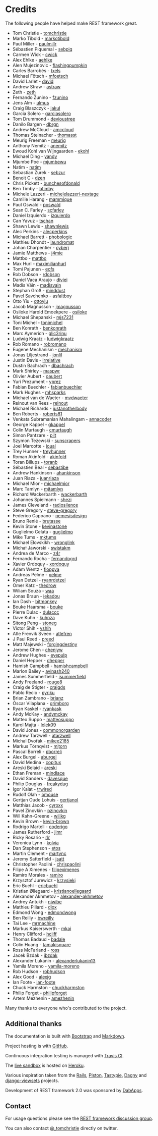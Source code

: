 # Credits

The following people have helped make REST framework great.

* Tom Christie - [tomchristie]
* Marko Tibold - [markotibold]
* Paul Miller - [paulmillr]
* Sébastien Piquemal - [sebpiq]
* Carmen Wick - [cwick]
* Alex Ehlke - [aehlke]
* Alen Mujezinovic - [flashingpumpkin]
* Carles Barrobés - [txels]
* Michael Fötsch - [mfoetsch]
* David Larlet - [david]
* Andrew Straw - [astraw]
* Zeth - [zeth]
* Fernando Zunino - [fzunino]
* Jens Alm - [ulmus]
* Craig Blaszczyk - [jakul]
* Garcia Solero - [garciasolero]
* Tom Drummond - [devioustree]
* Danilo Bargen - [dbrgn]
* Andrew McCloud - [amccloud]
* Thomas Steinacher - [thomasst]
* Meurig Freeman - [meurig]
* Anthony Nemitz - [anemitz]
* Ewoud Kohl van Wijngaarden - [ekohl]
* Michael Ding - [yandy]
* Mjumbe Poe - [mjumbewu]
* Natim - [natim]
* Sebastian Żurek - [sebzur]
* Benoit C - [dzen]
* Chris Pickett - [bunchesofdonald]
* Ben Timby - [btimby]
* Michele Lazzeri - [michelelazzeri-nextage]
* Camille Harang - [mammique]
* Paul Oswald - [poswald]
* Sean C. Farley - [scfarley]
* Daniel Izquierdo - [izquierdo]
* Can Yavuz - [tschan]
* Shawn Lewis - [shawnlewis]
* Alec Perkins - [alecperkins]
* Michael Barrett - [phobologic]
* Mathieu Dhondt - [laundromat]
* Johan Charpentier - [cyberj]
* Jamie Matthews - [j4mie]
* Mattbo - [mattbo]
* Max Hurl - [maximilianhurl]
* Tomi Pajunen - [eofs]
* Rob Dobson - [rdobson]
* Daniel Vaca Araujo - [diviei]
* Madis Väin - [madisvain]
* Stephan Groß - [minddust]
* Pavel Savchenko - [asfaltboy]
* Otto Yiu - [ottoyiu]
* Jacob Magnusson - [jmagnusson]
* Osiloke Harold Emoekpere - [osiloke]
* Michael Shepanski - [mjs7231]
* Toni Michel - [tonimichel]
* Ben Konrath - [benkonrath]
* Marc Aymerich - [glic3rinu]
* Ludwig Kraatz - [ludwigkraatz]
* Rob Romano - [robromano]
* Eugene Mechanism - [mechanism]
* Jonas Liljestrand - [jonlil]
* Justin Davis - [irrelative]
* Dustin Bachrach - [dbachrach]
* Mark Shirley - [maspwr]
* Olivier Aubert - [oaubert]
* Yuri Prezument - [yprez]
* Fabian Buechler - [fabianbuechler]
* Mark Hughes - [mhsparks]
* Michael van de Waeter - [mvdwaeter]
* Reinout van Rees - [reinout]
* Michael Richards - [justanotherbody]
* Ben Roberts - [roberts81]
* Venkata Subramanian Mahalingam - [annacoder]
* George Kappel - [gkappel]
* Colin Murtaugh - [cmurtaugh]
* Simon Pantzare - [pilt]
* Szymon Teżewski - [sunscrapers]
* Joel Marcotte - [joual]
* Trey Hunner - [treyhunner]
* Roman Akinfold - [akinfold]
* Toran Billups - [toranb]
* Sébastien Béal - [sebastibe]
* Andrew Hankinson - [ahankinson]
* Juan Riaza - [juanriaza]
* Michael Mior - [michaelmior]
* Marc Tamlyn - [mjtamlyn]
* Richard Wackerbarth - [wackerbarth]
* Johannes Spielmann - [shezi]
* James Cleveland - [radiosilence]
* Steve Gregory - [steve-gregory]
* Federico Capoano - [nemesisdesign]
* Bruno Renié - [brutasse]
* Kevin Stone - [kevinastone]
* Guglielmo Celata - [guglielmo]
* Mike Tums - [mktums]
* Michael Elovskikh - [wronglink]
* Michał Jaworski - [swistakm]
* Andrea de Marco - [z4r]
* Fernando Rocha - [fernandogrd]
* Xavier Ordoquy - [xordoquy]
* Adam Wentz - [floppya]
* Andreas Pelme - [pelme]
* Ryan Detzel - [ryanrdetzel]
* Omer Katz - [thedrow]
* Wiliam Souza - [waa]
* Jonas Braun - [iekadou]
* Ian Dash - [bitmonkey]
* Bouke Haarsma - [bouke]
* Pierre Dulac - [dulaccc]
* Dave Kuhn - [kuhnza]
* Sitong Peng - [stoneg]
* Victor Shih - [vshih]
* Atle Frenvik Sveen - [atlefren]
* J Paul Reed - [preed]
* Matt Majewski - [forgingdestiny]
* Jerome Chen - [chenjyw]
* Andrew Hughes - [eyepulp]
* Daniel Hepper - [dhepper]
* Hamish Campbell - [hamishcampbell]
* Marlon Bailey - [avinash240]
* James Summerfield - [jsummerfield]
* Andy Freeland - [rouge8]
* Craig de Stigter - [craigds]
* Pablo Recio - [pyriku]
* Brian Zambrano - [brianz]
* Òscar Vilaplana - [grimborg]
* Ryan Kaskel - [ryankask]
* Andy McKay - [andymckay]
* Matteo Suppo - [matteosuppo]
* Karol Majta - [lolek09]
* David Jones - [commonorgarden]
* Andrew Tarzwell - [atarzwell]
* Michal Dvořák - [mikee2185]
* Markus Törnqvist - [mjtorn]
* Pascal Borreli - [pborreli]
* Alex Burgel - [aburgel]
* David Medina - [copitux]
* Areski Belaid - [areski]
* Ethan Freman - [mindlace]
* David Sanders - [davesque]
* Philip Douglas - [freakydug]
* Igor Kalat - [trwired]
* Rudolf Olah - [omouse]
* Gertjan Oude Lohuis - [gertjanol]
* Matthias Jacob - [cyroxx]
* Pavel Zinovkin - [pzinovkin]
* Will Kahn-Greene - [willkg]
* Kevin Brown - [kevin-brown]
* Rodrigo Martell - [coderigo]
* James Rutherford - [jimr]
* Ricky Rosario - [rlr]
* Veronica Lynn - [kolvia]
* Dan Stephenson - [etos]
* Martin Clement - [martync]
* Jeremy Satterfield - [jsatt]
* Christopher Paolini - [chrispaolini]
* Filipe A Ximenes - [filipeximenes]
* Ramiro Morales - [ramiro]
* Krzysztof Jurewicz - [krzysiekj]
* Eric Buehl - [ericbuehl]
* Kristian Øllegaard - [kristianoellegaard]
* Alexander Akhmetov - [alexander-akhmetov]
* Andrey Antukh - [niwibe]
* Mathieu Pillard - [diox]
* Edmond Wong - [edmondwong]
* Ben Reilly - [bwreilly]
* Tai Lee - [mrmachine]
* Markus Kaiserswerth - [mkai]
* Henry Clifford - [hcliff]
* Thomas Badaud - [badale]
* Colin Huang - [tamakisquare]
* Ross McFarland - [ross]
* Jacek Bzdak - [jbzdak]
* Alexander Lukanin - [alexanderlukanin13]
* Yamila Moreno - [yamila-moreno]
* Rob Hudson - [robhudson]
* Alex Good - [alexjg]
* Ian Foote - [ian-foote]
* Chuck Harmston - [chuckharmston]
* Philip Forget - [philipforget]
* Artem Mezhenin - [amezhenin]

Many thanks to everyone who's contributed to the project.

## Additional thanks

The documentation is built with [Bootstrap] and [Markdown].

Project hosting is with [GitHub].

Continuous integration testing is managed with [Travis CI][travis-ci].

The [live sandbox][sandbox] is hosted on [Heroku].

Various inspiration taken from the [Rails], [Piston], [Tastypie], [Dagny] and [django-viewsets] projects.

Development of REST framework 2.0 was sponsored by [DabApps].

## Contact

For usage questions please see the [REST framework discussion group][group].

You can also contact [@_tomchristie][twitter] directly on twitter.

[twitter]: http://twitter.com/_tomchristie
[bootstrap]: http://twitter.github.com/bootstrap/
[markdown]: http://daringfireball.net/projects/markdown/
[github]: https://github.com/tomchristie/django-rest-framework
[travis-ci]: https://secure.travis-ci.org/tomchristie/django-rest-framework
[rails]: http://rubyonrails.org/
[piston]: https://bitbucket.org/jespern/django-piston
[tastypie]: https://github.com/toastdriven/django-tastypie
[dagny]: https://github.com/zacharyvoase/dagny
[django-viewsets]: https://github.com/BertrandBordage/django-viewsets
[dabapps]: http://lab.dabapps.com
[sandbox]: http://restframework.herokuapp.com/
[heroku]: http://www.heroku.com/
[group]: https://groups.google.com/forum/?fromgroups#!forum/django-rest-framework

[tomchristie]: https://github.com/tomchristie
[markotibold]: https://github.com/markotibold
[paulmillr]: https://github.com/paulmillr
[sebpiq]: https://github.com/sebpiq
[cwick]: https://github.com/cwick
[aehlke]: https://github.com/aehlke
[flashingpumpkin]: https://github.com/flashingpumpkin
[txels]: https://github.com/txels
[mfoetsch]: https://github.com/mfoetsch
[david]: https://github.com/david
[astraw]: https://github.com/astraw
[zeth]: https://github.com/zeth
[fzunino]: https://github.com/fzunino
[ulmus]: https://github.com/ulmus
[jakul]: https://github.com/jakul
[garciasolero]: https://github.com/garciasolero
[devioustree]: https://github.com/devioustree
[dbrgn]: https://github.com/dbrgn
[amccloud]: https://github.com/amccloud
[thomasst]: https://github.com/thomasst
[meurig]: https://github.com/meurig
[anemitz]: https://github.com/anemitz
[ekohl]: https://github.com/ekohl
[yandy]: https://github.com/yandy
[mjumbewu]: https://github.com/mjumbewu
[natim]: https://github.com/natim
[sebzur]: https://github.com/sebzur
[dzen]: https://github.com/dzen
[bunchesofdonald]: https://github.com/bunchesofdonald
[btimby]: https://github.com/btimby
[michelelazzeri-nextage]: https://github.com/michelelazzeri-nextage
[mammique]: https://github.com/mammique
[poswald]: https://github.com/poswald
[scfarley]: https://github.com/scfarley
[izquierdo]: https://github.com/izquierdo
[tschan]: https://github.com/tschan
[shawnlewis]: https://github.com/shawnlewis
[alecperkins]: https://github.com/alecperkins
[phobologic]: https://github.com/phobologic
[laundromat]: https://github.com/laundromat
[cyberj]: https://github.com/cyberj
[j4mie]: https://github.com/j4mie
[mattbo]: https://github.com/mattbo
[maximilianhurl]: https://github.com/maximilianhurl
[eofs]: https://github.com/eofs
[rdobson]: https://github.com/rdobson
[diviei]: https://github.com/diviei
[madisvain]: https://github.com/madisvain
[minddust]: https://github.com/minddust
[asfaltboy]: https://github.com/asfaltboy
[ottoyiu]: https://github.com/OttoYiu
[jmagnusson]: https://github.com/jmagnusson
[osiloke]: https://github.com/osiloke
[mjs7231]: https://github.com/mjs7231
[tonimichel]: https://github.com/tonimichel
[benkonrath]: https://github.com/benkonrath
[glic3rinu]: https://github.com/glic3rinu
[ludwigkraatz]: https://github.com/ludwigkraatz
[robromano]: https://github.com/robromano
[mechanism]: https://github.com/mechanism
[jonlil]: https://github.com/jonlil
[irrelative]: https://github.com/irrelative
[dbachrach]: https://github.com/dbachrach
[maspwr]: https://github.com/maspwr
[oaubert]: https://github.com/oaubert
[yprez]: https://github.com/yprez
[fabianbuechler]: https://github.com/fabianbuechler
[mhsparks]: https://github.com/mhsparks
[mvdwaeter]: https://github.com/mvdwaeter
[reinout]: https://github.com/reinout
[justanotherbody]: https://github.com/justanotherbody
[roberts81]: https://github.com/roberts81
[annacoder]: https://github.com/annacoder
[gkappel]: https://github.com/gkappel
[cmurtaugh]: https://github.com/cmurtaugh
[pilt]: https://github.com/pilt
[sunscrapers]: https://github.com/sunscrapers
[joual]: https://github.com/joual
[treyhunner]: https://github.com/treyhunner
[akinfold]: https://github.com/akinfold
[toranb]: https://github.com/toranb
[sebastibe]: https://github.com/sebastibe
[ahankinson]: https://github.com/ahankinson
[juanriaza]: https://github.com/juanriaza
[michaelmior]: https://github.com/michaelmior
[mjtamlyn]: https://github.com/mjtamlyn
[wackerbarth]: https://github.com/wackerbarth
[shezi]: https://github.com/shezi
[radiosilence]: https://github.com/radiosilence
[steve-gregory]: https://github.com/steve-gregory
[nemesisdesign]: https://github.com/nemesisdesign
[brutasse]: https://github.com/brutasse
[kevinastone]: https://github.com/kevinastone
[guglielmo]: https://github.com/guglielmo
[mktums]: https://github.com/mktums
[wronglink]: https://github.com/wronglink
[swistakm]: https://github.com/swistakm
[z4r]: https://github.com/z4r
[fernandogrd]: https://github.com/fernandogrd
[xordoquy]: https://github.com/xordoquy
[floppya]: https://github.com/floppya
[pelme]: https://github.com/pelme
[ryanrdetzel]: https://github.com/ryanrdetzel
[thedrow]: https://github.com/thedrow
[waa]: https://github.com/wiliamsouza
[iekadou]: https://github.com/iekadou
[bitmonkey]: https://github.com/bitmonkey
[bouke]: https://github.com/bouke
[dulaccc]: https://github.com/dulaccc
[kuhnza]: https://github.com/kuhnza
[stoneg]: https://github.com/stoneg
[vshih]: https://github.com/vshih
[atlefren]: https://github.com/atlefren
[preed]: https://github.com/preed
[forgingdestiny]: https://github.com/forgingdestiny
[chenjyw]: https://github.com/chenjyw
[eyepulp]: https://github.com/eyepulp
[dhepper]: https://github.com/dhepper
[hamishcampbell]: https://github.com/hamishcampbell
[avinash240]: https://github.com/avinash240
[jsummerfield]: https://github.com/jsummerfield
[rouge8]: https://github.com/rouge8
[craigds]: https://github.com/craigds
[pyriku]: https://github.com/pyriku
[brianz]: https://github.com/brianz
[grimborg]: https://github.com/grimborg
[ryankask]: https://github.com/ryankask
[andymckay]: https://github.com/andymckay
[matteosuppo]: https://github.com/matteosuppo
[lolek09]: https://github.com/lolek09
[commonorgarden]: https://github.com/commonorgarden
[atarzwell]: https://github.com/atarzwell
[mikee2185]: https://github.com/mikee2185
[mjtorn]: https://github.com/mjtorn
[pborreli]: https://github.com/pborreli
[aburgel]: https://github.com/aburgel
[copitux]: https://github.com/copitux
[areski]: https://github.com/areski
[mindlace]: https://github.com/mindlace
[davesque]: https://github.com/davesque
[freakydug]: https://github.com/freakydug
[trwired]: https://github.com/trwired
[omouse]: https://github.com/omouse
[gertjanol]: https://github.com/gertjanol
[cyroxx]: https://github.com/cyroxx
[pzinovkin]: https://github.com/pzinovkin
[coderigo]: https://github.com/coderigo
[willkg]: https://github.com/willkg
[kevin-brown]: https://github.com/kevin-brown
[jimr]: https://github.com/jimr
[rlr]: https://github.com/rlr
[kolvia]: https://github.com/kolvia
[etos]: https://github.com/etos
[martync]: https://github.com/martync
[jsatt]: https://github.com/jsatt
[chrispaolini]: https://github.com/chrispaolini
[filipeximenes]: https://github.com/filipeximenes
[ramiro]: https://github.com/ramiro
[krzysiekj]: https://github.com/krzysiekj
[ericbuehl]: https://github.com/ericbuehl
[kristianoellegaard]: https://github.com/kristianoellegaard
[alexander-akhmetov]: https://github.com/alexander-akhmetov
[niwibe]: https://github.com/niwibe
[diox]: https://github.com/diox
[edmondwong]: https://github.com/edmondwong
[bwreilly]: https://github.com/bwreilly
[mrmachine]: https://github.com/mrmachine
[mkai]: https://github.com/mkai
[hcliff]: https://github.com/hcliff
[badale]: https://github.com/badale
[tamakisquare]: https://github.com/tamakisquare
[ross]: https://github.com/ross
[jbzdak]: https://github.com/jbzdak
[alexanderlukanin13]: https://github.com/alexanderlukanin13
[yamila-moreno]: https://github.com/yamila-moreno
[robhudson]: https://github.com/robhudson
[alexjg]: https://github.com/alexjg
[ian-foote]: https://github.com/ian-foote
[chuckharmston]: https://github.com/chuckharmston
[philipforget]: https://github.com/philipforget
[amezhenin]: https://github.com/amezhenin
